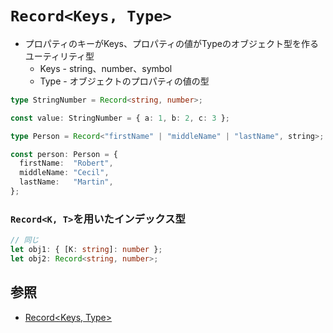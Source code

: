 # `Record<Keys, Type>`
- プロパティのキーがKeys、プロパティの値がTypeのオブジェクト型を作るユーティリティ型
  - Keys - string、number、symbol
  - Type - オブジェクトのプロパティの値の型

```ts
type StringNumber = Record<string, number>;

const value: StringNumber = { a: 1, b: 2, c: 3 };
```

```ts
type Person = Record<"firstName" | "middleName" | "lastName", string>;

const person: Person = {
  firstName:  "Robert",
  middleName: "Cecil",
  lastName:   "Martin",
};
```

### `Record<K, T>`を用いたインデックス型

```ts
// 同じ
let obj1: { [K: string]: number };
let obj2: Record<string, number>;
```

## 参照
- [Record<Keys, Type>](https://typescriptbook.jp/reference/type-reuse/utility-types/record)
